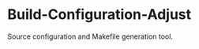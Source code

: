 Build-Configuration-Adjust
==========================

Source configuration and Makefile generation tool.


